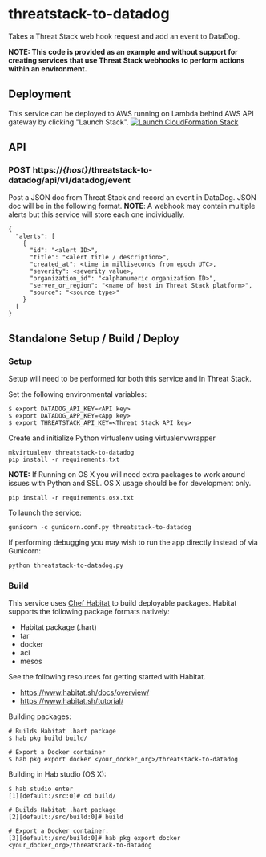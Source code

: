 # threatstack-to-datadog
Takes a Threat Stack web hook request and add an event to DataDog.

**NOTE: This code is provided as an example and without support for creating services that use Threat Stack webhooks to perform actions within an environment.**

## Deployment
This service can be deployed to AWS running on Lambda behind AWS API gateway by clicking "Launch Stack".
[![Launch CloudFormation
Stack](https://s3.amazonaws.com/cloudformation-examples/cloudformation-launch-stack.png)](https://console.aws.amazon.com/cloudformation/home?region=us-east-1#/stacks/new?stackName=threatstack-to-datadog&templateURL=https://s3.amazonaws.com/ts-demo-lamba-deploys/threatstack-to-datadog.json)

## API
### POST https://_{host}_/threatstack-to-datadog/api/v1/datadog/event
Post a JSON doc from Threat Stack and record an event in DataDog.  JSON doc will be in the following format.  __NOTE__: A webhook may contain multiple alerts but this service will store each one individually.
```
{
  "alerts": [
    {
      "id": "<alert ID>",
      "title": "<alert title / description>",
      "created_at": <time in milliseconds from epoch UTC>,
      "severity": <severity value>,
      "organization_id": "<alphanumeric organization ID>",
      "server_or_region": "<name of host in Threat Stack platform>",
      "source": "<source type>"
    }
  [
}
```

## Standalone Setup / Build / Deploy
### Setup
Setup will need to be performed for both this service and in Threat Stack.

Set the following environmental variables:
```
$ export DATADOG_API_KEY=<API key>
$ export DATADOG_APP_KEY=<App key>
$ export THREATSTACK_API_KEY=<Threat Stack API key>
```

Create and initialize Python virtualenv using virtualenvwrapper
```
mkvirtualenv threatstack-to-datadog
pip install -r requirements.txt
```

__NOTE:__ If Running on OS X you will need extra packages to work around issues with Python and SSL. OS X usage should be for development only.
```
pip install -r requirements.osx.txt
```

To launch the service:
```
gunicorn -c gunicorn.conf.py threatstack-to-datadog
```

If performing debugging you may wish to run the app directly instead of via Gunicorn:
```
python threatstack-to-datadog.py
```

### Build
This service uses [Chef Habitat](http://www.habitat.sh) to build deployable packages.  Habitat supports the following package formats natively:
* Habitat package (.hart)
* tar
* docker
* aci
* mesos

See the following resources for getting started with Habitat.
* https://www.habitat.sh/docs/overview/
* https://www.habitat.sh/tutorial/

Building packages:
```
# Builds Habitat .hart package
$ hab pkg build build/

# Export a Docker container
$ hab pkg export docker <your_docker_org>/threatstack-to-datadog
```

Building in Hab studio (OS X):
```
$ hab studio enter
[1][default:/src:0]# cd build/

# Builds Habitat .hart package
[2][default:/src/build:0]# build

# Export a Docker container.
[3][default:/src/build:0]# hab pkg export docker <your_docker_org>/threatstack-to-datadog
```

